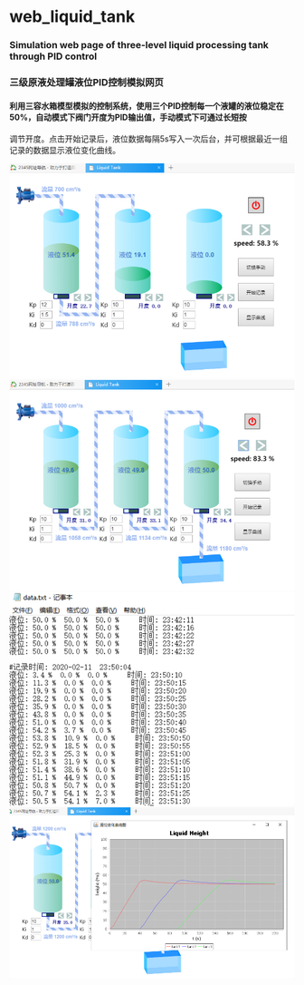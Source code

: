 # web_liquid_tank
### Simulation web page of three-level liquid processing tank through PID control
### 三级原液处理罐液位PID控制模拟网页

#### 利用三容水箱模型模拟的控制系统，使用三个PID控制每一个液罐的液位稳定在50%，自动模式下阀门开度为PID输出值，手动模式下可通过长短按
调节开度。点击开始记录后，液位数据每隔5s写入一次后台，并可根据最近一组记录的数据显示液位变化曲线。

<div align="center">
	<img src="test/screenshot1.png" width="600" />
	<img src="test/screenshot2.png" width="600" />
	<img src="test/screenshot3.png" width="600" />
	<img src="test/screenshot4.png" width="600" />
</div>

